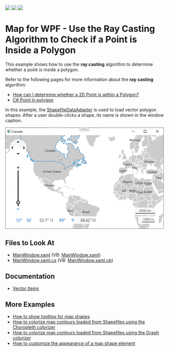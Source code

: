 <!-- default badges list -->
![](https://img.shields.io/endpoint?url=https://codecentral.devexpress.com/api/v1/VersionRange/128571197/22.2.2%2B)
[![](https://img.shields.io/badge/Open_in_DevExpress_Support_Center-FF7200?style=flat-square&logo=DevExpress&logoColor=white)](https://supportcenter.devexpress.com/ticket/details/T425356)
[![](https://img.shields.io/badge/📖_How_to_use_DevExpress_Examples-e9f6fc?style=flat-square)](https://docs.devexpress.com/GeneralInformation/403183)
<!-- default badges end -->

# Map for WPF - Use the Ray Casting Algorithm to Check if a Point is Inside a Polygon

This example shows how to use the **ray casting** algorithm to determine whether a point is inside a polygon.

Refer to the following pages for more information about the **ray casting** algorithm:

* [How can I determine whether a 2D Point is within a Polygon?](https://stackoverflow.com/questions/217578/how-can-i-determine-whether-a-2d-point-is-within-a-polygon)
* [C# Point in polygon](https://stackoverflow.com/questions/4243042/c-sharp-point-in-polygon)

In this example, the [ShapefileDataAdapter](https://docs.devexpress.com/WPF/DevExpress.Xpf.Map.ShapefileDataAdapter?p=netframework) is used to load vector polygon shapes. After a user double-clicks a shape, its name is shown in the window caption.

![Resulting map](Images/resulting-map.png)

## Files to Look At

* [MainWindow.xaml](./CS/DXMapShapeFile1/MainWindow.xaml) (VB: [MainWindow.xaml](./VB/DXMapShapeFile1/MainWindow.xaml))
* [MainWindow.xaml.cs](./CS/DXMapShapeFile1/MainWindow.xaml.cs) (VB: [MainWindow.xaml.vb](./VB/DXMapShapeFile1/MainWindow.xaml.vb))

## Documentation

* [Vector Items](https://docs.devexpress.com/WPF/11972/controls-and-libraries/map-control/visual-elements/vector-items)

## More Examples

* [How to show tooltips for map shapes](https://github.com/DevExpress-Examples/how-to-show-tooltips-for-map-shapes-e4225)
* [How to colorize map contours loaded from Shapefiles using the Choropleth colorizer](https://github.com/DevExpress-Examples/how-to-colorize-map-contours-loaded-from-shapefiles-using-the-choropleth-colorizer-e4587)
* [How to colorize map contours loaded from Shapefiles using the Graph colorizer](https://github.com/DevExpress-Examples/how-to-colorize-map-contours-loaded-from-shapefiles-using-the-graph-colorizer-e4719)
* [How to customize the appearance of a map shape element](https://github.com/DevExpress-Examples/how-to-customize-the-appearance-of-a-map-shape-element-e4263)
